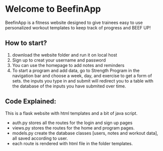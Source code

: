# Welcome to BeefinApp
BeefinApp is a fitness website designed to give trainees easy to use personalized workout templates to keep track of progress and BEEF UP!

## How to start?
1. download the website folder and run it on local host
2. Sign up to creat your username and password
3. You can use the homepage to add notes and reminders
4. To start a program and add data, go to Strength Program in the navigation bar and choose a week, day, and exercise to get a form of sets. the inputs you type in and submit will redirect you to a table with the database of the inputs you have submited over time. 

## Code Explained:
This is a flask website with html templates and a bit of java script.

- auth.py stores all the routes for the login and sign up pages
- views.py stores the routes for the home and program pages.
- models.py create the database classes [users, notes and workout data], all saved according to user. 
- each route is rendered with html file in the folder templates. 


